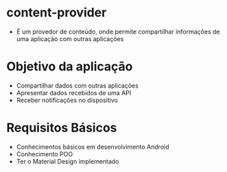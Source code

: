 # content-provider
- É um provedor de conteúdo, onde permite compartilhar informações de uma aplicação com outras aplicações

# Objetivo da aplicação
- Compartilhar dados com outras aplicações
- Apresentar dados recebidos de uma API
- Receber notificações no dispositivo

# Requisitos Básicos
- Conhecimentos básicos em desenvolvimento Android
- Conhecimento POO
- Ter o Material Design implementado 
